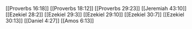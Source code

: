 [[Proverbs 16:18]]
[[Proverbs 18:12]]
[[Proverbs 29:23]]
[[Jeremiah 43:10]]
[[Ezekiel 28:2]]
[[Ezekiel 29:3]]
[[Ezekiel 29:10]]
[[Ezekiel 30:7]]
[[Ezekiel 30:13]]
[[Daniel 4:27]]
[[Amos 6:13]]
